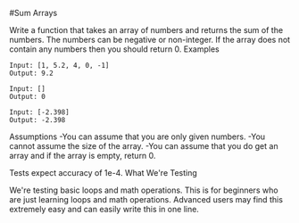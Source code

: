 #Sum Arrays

Write a function that takes an array of 
numbers and returns the sum of the numbers. 
The numbers can be negative or non-integer. 
If the array does not contain any numbers 
then you should return 0.
Examples

    Input: [1, 5.2, 4, 0, -1]
    Output: 9.2

    Input: []
    Output: 0

    Input: [-2.398]
    Output: -2.398

Assumptions
-You can assume that you are only given numbers.
-You cannot assume the size of the array.
-You can assume that you do get an array and if the 
array is empty, return 0.

Tests expect accuracy of 1e-4.
What We're Testing

We're testing basic loops and math operations.
This is for beginners who are just learning loops
and math operations.
Advanced users may find this extremely easy
and can easily write this in one line.
